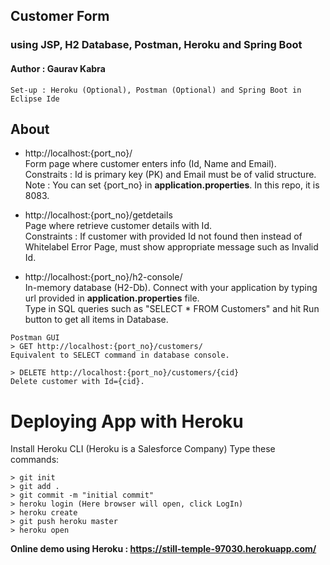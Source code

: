 ## Customer Form 
### using JSP, H2 Database, Postman, Heroku and Spring Boot

#### Author : Gaurav Kabra

```
Set-up : Heroku (Optional), Postman (Optional) and Spring Boot in Eclipse Ide
```

## About

* http://localhost:{port_no}/ <br>
Form page where customer enters info (Id, Name and Email).<br>
Constraits : Id is primary key (PK) and Email must be of valid structure.<br>
Note : You can set {port_no} in <b>application.properties</b>. In this repo, it is 8083.

* http://localhost:{port_no}/getdetails <br>
Page where retrieve customer details with Id.<br>
Constraints : If customer with provided Id not found then instead of Whitelabel Error Page, must show appropriate message such as Invalid Id.

* http://localhost:{port_no}/h2-console/ <br>
In-memory database (H2-Db). Connect with your application by typing url provided in <b>application.properties</b> file.<br>
Type in SQL queries such as "SELECT * FROM Customers" and hit Run button to get all items in Database.

```
Postman GUI
> GET http://localhost:{port_no}/customers/
Equivalent to SELECT command in database console.

> DELETE http://localhost:{port_no}/customers/{cid}
Delete customer with Id={cid}.
```
# Deploying App with Heroku
Install Heroku CLI (Heroku is a Salesforce Company)
Type these commands:
```
> git init
> git add .
> git commit -m "initial commit"
> heroku login (Here browser will open, click LogIn)
> heroku create
> git push heroku master
> heroku open
```

<strong> Online demo using Heroku : https://still-temple-97030.herokuapp.com/ </strong>


